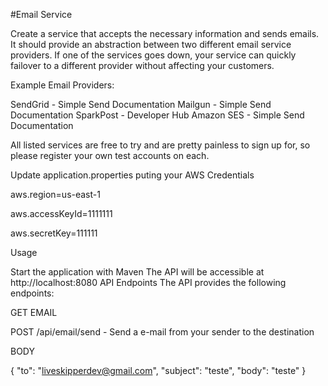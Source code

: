 #Email Service

Create a service that accepts the necessary information and sends emails. It should provide an abstraction between two different email service providers. If one of the services goes down, your service can quickly failover to a different provider without affecting your customers.

Example Email Providers:


SendGrid - Simple Send Documentation
Mailgun - Simple Send Documentation
SparkPost - Developer Hub
Amazon SES - Simple Send Documentation

All listed services are free to try and are pretty painless to sign up for, so please register your own test accounts on each.

Update application.properties puting your AWS Credentials

aws.region=us-east-1

aws.accessKeyId=1111111

aws.secretKey=111111


Usage

Start the application with Maven
The API will be accessible at http://localhost:8080
API Endpoints
The API provides the following endpoints:

GET EMAIL


POST /api/email/send - Send a e-mail from your sender to the destination

BODY


{
  "to": "liveskipperdev@gmail.com",
  "subject": "teste",
  "body": "teste"
}
